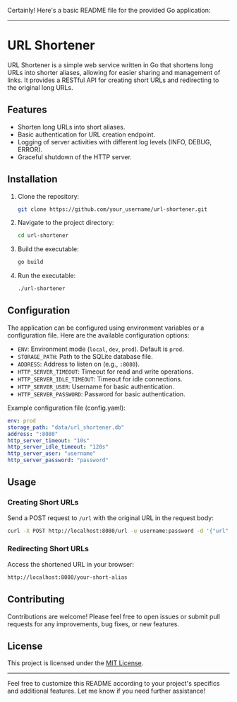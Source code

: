 Certainly! Here's a basic README file for the provided Go application:

---

# URL Shortener

URL Shortener is a simple web service written in Go that shortens long URLs into shorter aliases, allowing for easier sharing and management of links. It provides a RESTful API for creating short URLs and redirecting to the original long URLs.

## Features

- Shorten long URLs into short aliases.
- Basic authentication for URL creation endpoint.
- Logging of server activities with different log levels (INFO, DEBUG, ERROR).
- Graceful shutdown of the HTTP server.

## Installation

1. Clone the repository:

   ```bash
   git clone https://github.com/your_username/url-shortener.git
   ```

2. Navigate to the project directory:

   ```bash
   cd url-shortener
   ```

3. Build the executable:

   ```bash
   go build
   ```

4. Run the executable:

   ```bash
   ./url-shortener
   ```

## Configuration

The application can be configured using environment variables or a configuration file. Here are the available configuration options:

- `ENV`: Environment mode (`local`, `dev`, `prod`). Default is `prod`.
- `STORAGE_PATH`: Path to the SQLite database file.
- `ADDRESS`: Address to listen on (e.g., `:8080`).
- `HTTP_SERVER_TIMEOUT`: Timeout for read and write operations.
- `HTTP_SERVER_IDLE_TIMEOUT`: Timeout for idle connections.
- `HTTP_SERVER_USER`: Username for basic authentication.
- `HTTP_SERVER_PASSWORD`: Password for basic authentication.

Example configuration file (config.yaml):

```yaml
env: prod
storage_path: "data/url_shortener.db"
address: ":8080"
http_server_timeout: "10s"
http_server_idle_timeout: "120s"
http_server_user: "username"
http_server_password: "password"
```

## Usage

### Creating Short URLs

Send a POST request to `/url` with the original URL in the request body:

```bash
curl -X POST http://localhost:8080/url -u username:password -d '{"url": "https://example.com/very/long/url"}'
```

### Redirecting Short URLs

Access the shortened URL in your browser:

```bash
http://localhost:8080/your-short-alias
```

## Contributing

Contributions are welcome! Please feel free to open issues or submit pull requests for any improvements, bug fixes, or new features.

## License

This project is licensed under the [MIT License](LICENSE).

---

Feel free to customize this README according to your project's specifics and additional features. Let me know if you need further assistance!
